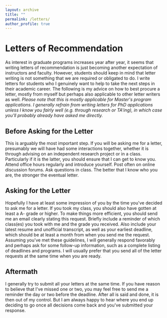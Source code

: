 ```yaml
---
layout: archive
title: ""
permalink: /letters/
author_profile: true
---
```


# Letters of Recommendation
As interest in graduate programs increases year after year, it seems that writing letters of recommendation is just becoming another expectation of instructors and faculty. However, students should keep in mind that letter writing is not something that we are required or obligated to do. I write letters for students who I genuinely want to help to take the next steps in their academic career. The following is my advice on how to best procure a letter, mostly from myself but perhaps also applicable to other letter writers as well. *Please note that this is mostly applicable for Master's program applications. I generally refrain from writing letters for PhD applications unless I know you fairly well (e.g. through research or TA'ing), in which case you'll probably already have asked me directly.*

## Before Asking for the Letter
This is arguably the most important step. If you will be asking me for a letter, presumably we will have had some interactions together, whether it is through advising on an independent research project or in a class. Particularly if it is the latter, you should ensure that I can get to know you. Attend office hours regularly and introduce yourself. Post often on online discussion forums. Ask questions in class. The better that I know who you are, the stronger the eventual letter.

## Asking for the Letter
Hopefully I have at least some impression of you by the time you've decided to ask me for a letter. If you took my class, you should also have gotten at least a A- grade or higher. To make things more efficient, you should send me an email clearly stating this request. Briefly include a reminder of which class(es) you took with me and the grade you received. Also include your latest resume and unofficial transcript, as well as your earliest deadline, which should be at least a month from when you send me the request. Assuming you've met these guidelines, I will generally respond favorably and perhaps ask for some follow-up information, such as a complete listing of deadlines and programs. I will usually prefer that you send all of the letter requests at the same time when you are ready.

## Aftermath
I generally try to submit all your letters at the same time. If you have reason to believe that I've missed one or two, you may feel free to send me a reminder the day or two before the deadline. After all is said and done, it is then out of my control. But I am always happy to hear where you end up deciding to go once all decisions come back and you've submitted your response.
